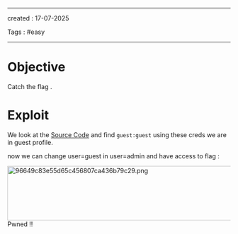 - - - 
created : 17-07-2025 

Tags : #easy  
- - - 
# Objective

Catch the flag .
# Exploit

We look at the [Source Code](../../3%20-%20Tags/Hacking%20Concepts/Source%20Code.md) and find `guest:guest` using these creds we are in guest profile.

now we can change user=guest in user=admin and have access to flag :

<img src="../../Flameshots/96649c83e55d65c456807ca436b79c29.png" alt="96649c83e55d65c456807ca436b79c29.png" width="579" height="123">
Pwned !!